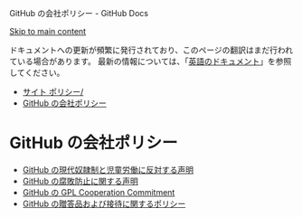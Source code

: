 GitHub の会社ポリシー - GitHub Docs

[Skip to main content](#main-content)

ドキュメントへの更新が頻繁に発行されており、このページの翻訳はまだ行われている場合があります。 最新の情報については、「[英語のドキュメント](/en)」を参照してください。

* [サイト ポリシー/](/ja/site-policy)
* [GitHub の会社ポリシー](/ja/site-policy/github-company-policies)

GitHub の会社ポリシー
==========

* [GitHub の現代奴隷制と児童労働に反対する声明](/ja/site-policy/github-company-policies/github-statement-against-modern-slavery-and-child-labor)
* [GitHub の腐敗防止に関する声明](/ja/site-policy/github-company-policies/github-anti-bribery-statement)
* [GitHub の GPL Cooperation Commitment](/ja/site-policy/github-company-policies/github-gpl-cooperation-commitment)
* [GitHub の贈答品および接待に関するポリシー](/ja/site-policy/github-company-policies/github-gifts-and-entertainment-policy)
